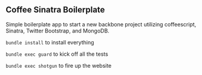 ## Coffee Sinatra Boilerplate

Simple boilerplate app to start a new backbone project utilizing coffeescript, Sinatra,
Twitter Bootstrap, and MongoDB.

`bundle install` to install everything

`bundle exec guard` to kick off all the tests

`bundle exec shotgun` to fire up the website
